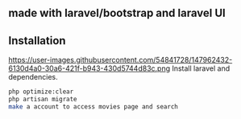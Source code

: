 ## made with laravel/bootstrap and laravel UI

## Installation

https://user-images.githubusercontent.com/54841728/147962432-6130d4a0-30a6-421f-b943-430d5744d83c.png
Install laravel and dependencies.

```sh
php optimize:clear
php artisan migrate 
make a account to access movies page and search 
```

